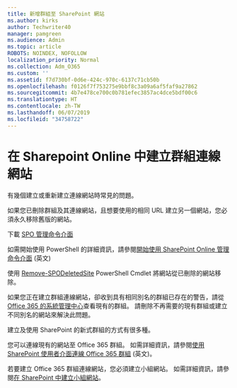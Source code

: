 ```yaml
---
title: 新增群組至 SharePoint 網站
ms.author: kirks
author: Techwriter40
manager: pamgreen
ms.audience: Admin
ms.topic: article
ROBOTS: NOINDEX, NOFOLLOW
localization_priority: Normal
ms.collection: Adm_O365
ms.custom: ''
ms.assetid: f7d730bf-0d6e-424c-970c-6137c71cb50b
ms.openlocfilehash: f0126f7f753275e9bbf8c3a09a6af5faf9a27862
ms.sourcegitcommit: 4b7e478ce700c0b781efec3857ac4dce5bdf00c6
ms.translationtype: HT
ms.contentlocale: zh-TW
ms.lasthandoff: 06/07/2019
ms.locfileid: "34758722"
---
```

# <a name="create-group-connected-site-in-sharepoint-online"></a>在 Sharepoint Online 中建立群組連線網站

有幾個建立或重新建立連線網站時常見的問題。

 如果您已刪除群組及其連線網站，且想要使用的相同 URL 建立另一個網站，您必須永久移除舊版的網站。

下載 [SPO 管理命令介面](https://support.office.com/article/introduction-to-the-sharepoint-online-management-shell-c16941c3-19b4-4710-8056-34c034493429)

 如需開始使用 PowerShell 的詳細資訊，請參閱[開始使用 SharePoint Online 管理命令介面](https://docs.microsoft.com/powershell/module/sharepoint-online/remove-sposite?view=sharepoint-ps) (英文)

使用 [Remove-SPODeletedSite](https://docs.microsoft.com/powershell/module/sharepoint-online/remove-sposite?view=sharepoint-ps) PowerShell Cmdlet 將網站從已刪除的網站移除。

如果您正在建立群組連線網站，卻收到具有相同別名的群組已存在的警告，請從 [Office 365 的系統管理中心](https://admin.microsoft.com/Adminportal/Home?source=applauncher#/groups)查看現有的群組。 請刪除不再需要的現有群組或建立不同別名的網站來解決此問題。

建立及使用 SharePoint 的新式群組的方式有很多種。

您可以連線現有的網站至 Office 365 群組。 如需詳細資訊，請參閱[使用 SharePoint 使用者介面連線 Office 365 群組](https://docs.microsoft.com/sharepoint/dev/transform/modernize-connect-to-office365-group#connect-an-office-365-group-using-the-sharepoint-user-interface) (英文)。

若要建立 Office 365 群組連線網站，您必須建立小組網站。 如需詳細資訊，請參閱[在 SharePoint 中建立小組網站](https://support.office.com/article/create-a-team-site-in-sharepoint-ef10c1e7-15f3-42a3-98aa-b5972711777d)。

